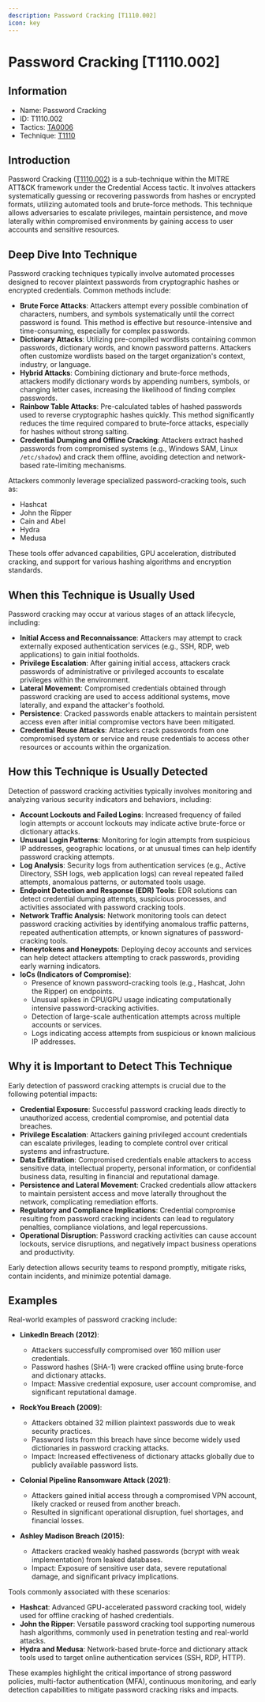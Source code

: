 ```yaml
---
description: Password Cracking [T1110.002]
icon: key
---
```


# Password Cracking [T1110.002]

## Information

- Name: Password Cracking
- ID: T1110.002
- Tactics: [TA0006](../TA0006/TA0006.md)
- Technique: [T1110](./T1110.md)

## Introduction

Password Cracking ([T1110.002](https://attack.mitre.org/techniques/T1110/002/)) is a sub-technique within the MITRE ATT&CK framework under the Credential Access tactic. It involves attackers systematically guessing or recovering passwords from hashes or encrypted formats, utilizing automated tools and brute-force methods. This technique allows adversaries to escalate privileges, maintain persistence, and move laterally within compromised environments by gaining access to user accounts and sensitive resources.

## Deep Dive Into Technique

Password cracking techniques typically involve automated processes designed to recover plaintext passwords from cryptographic hashes or encrypted credentials. Common methods include:

- **Brute Force Attacks**: Attackers attempt every possible combination of characters, numbers, and symbols systematically until the correct password is found. This method is effective but resource-intensive and time-consuming, especially for complex passwords.
- **Dictionary Attacks**: Utilizing pre-compiled wordlists containing common passwords, dictionary words, and known password patterns. Attackers often customize wordlists based on the target organization's context, industry, or language.
- **Hybrid Attacks**: Combining dictionary and brute-force methods, attackers modify dictionary words by appending numbers, symbols, or changing letter cases, increasing the likelihood of finding complex passwords.
- **Rainbow Table Attacks**: Pre-calculated tables of hashed passwords used to reverse cryptographic hashes quickly. This method significantly reduces the time required compared to brute-force attacks, especially for hashes without strong salting.
- **Credential Dumping and Offline Cracking**: Attackers extract hashed passwords from compromised systems (e.g., Windows SAM, Linux `/etc/shadow`) and crack them offline, avoiding detection and network-based rate-limiting mechanisms.

Attackers commonly leverage specialized password-cracking tools, such as:

- Hashcat
- John the Ripper
- Cain and Abel
- Hydra
- Medusa

These tools offer advanced capabilities, GPU acceleration, distributed cracking, and support for various hashing algorithms and encryption standards.

## When this Technique is Usually Used

Password cracking may occur at various stages of an attack lifecycle, including:

- **Initial Access and Reconnaissance**: Attackers may attempt to crack externally exposed authentication services (e.g., SSH, RDP, web applications) to gain initial footholds.
- **Privilege Escalation**: After gaining initial access, attackers crack passwords of administrative or privileged accounts to escalate privileges within the environment.
- **Lateral Movement**: Compromised credentials obtained through password cracking are used to access additional systems, move laterally, and expand the attacker's foothold.
- **Persistence**: Cracked passwords enable attackers to maintain persistent access even after initial compromise vectors have been mitigated.
- **Credential Reuse Attacks**: Attackers crack passwords from one compromised system or service and reuse credentials to access other resources or accounts within the organization.

## How this Technique is Usually Detected

Detection of password cracking activities typically involves monitoring and analyzing various security indicators and behaviors, including:

- **Account Lockouts and Failed Logins**: Increased frequency of failed login attempts or account lockouts may indicate active brute-force or dictionary attacks.
- **Unusual Login Patterns**: Monitoring for login attempts from suspicious IP addresses, geographic locations, or at unusual times can help identify password cracking attempts.
- **Log Analysis**: Security logs from authentication services (e.g., Active Directory, SSH logs, web application logs) can reveal repeated failed attempts, anomalous patterns, or automated tools usage.
- **Endpoint Detection and Response (EDR) Tools**: EDR solutions can detect credential dumping attempts, suspicious processes, and activities associated with password cracking tools.
- **Network Traffic Analysis**: Network monitoring tools can detect password cracking activities by identifying anomalous traffic patterns, repeated authentication attempts, or known signatures of password-cracking tools.
- **Honeytokens and Honeypots**: Deploying decoy accounts and services can help detect attackers attempting to crack passwords, providing early warning indicators.
- **IoCs (Indicators of Compromise)**:
  - Presence of known password-cracking tools (e.g., Hashcat, John the Ripper) on endpoints.
  - Unusual spikes in CPU/GPU usage indicating computationally intensive password-cracking activities.
  - Detection of large-scale authentication attempts across multiple accounts or services.
  - Logs indicating access attempts from suspicious or known malicious IP addresses.

## Why it is Important to Detect This Technique

Early detection of password cracking attempts is crucial due to the following potential impacts:

- **Credential Exposure**: Successful password cracking leads directly to unauthorized access, credential compromise, and potential data breaches.
- **Privilege Escalation**: Attackers gaining privileged account credentials can escalate privileges, leading to complete control over critical systems and infrastructure.
- **Data Exfiltration**: Compromised credentials enable attackers to access sensitive data, intellectual property, personal information, or confidential business data, resulting in financial and reputational damage.
- **Persistence and Lateral Movement**: Cracked credentials allow attackers to maintain persistent access and move laterally throughout the network, complicating remediation efforts.
- **Regulatory and Compliance Implications**: Credential compromise resulting from password cracking incidents can lead to regulatory penalties, compliance violations, and legal repercussions.
- **Operational Disruption**: Password cracking activities can cause account lockouts, service disruptions, and negatively impact business operations and productivity.

Early detection allows security teams to respond promptly, mitigate risks, contain incidents, and minimize potential damage.

## Examples

Real-world examples of password cracking include:

- **LinkedIn Breach (2012)**:

  - Attackers successfully compromised over 160 million user credentials.
  - Password hashes (SHA-1) were cracked offline using brute-force and dictionary attacks.
  - Impact: Massive credential exposure, user account compromise, and significant reputational damage.

- **RockYou Breach (2009)**:

  - Attackers obtained 32 million plaintext passwords due to weak security practices.
  - Password lists from this breach have since become widely used dictionaries in password cracking attacks.
  - Impact: Increased effectiveness of dictionary attacks globally due to publicly available password lists.

- **Colonial Pipeline Ransomware Attack (2021)**:

  - Attackers gained initial access through a compromised VPN account, likely cracked or reused from another breach.
  - Resulted in significant operational disruption, fuel shortages, and financial losses.

- **Ashley Madison Breach (2015)**:
  - Attackers cracked weakly hashed passwords (bcrypt with weak implementation) from leaked databases.
  - Impact: Exposure of sensitive user data, severe reputational damage, and significant privacy implications.

Tools commonly associated with these scenarios:

- **Hashcat**: Advanced GPU-accelerated password cracking tool, widely used for offline cracking of hashed credentials.
- **John the Ripper**: Versatile password cracking tool supporting numerous hash algorithms, commonly used in penetration testing and real-world attacks.
- **Hydra and Medusa**: Network-based brute-force and dictionary attack tools used to target online authentication services (SSH, RDP, HTTP).

These examples highlight the critical importance of strong password policies, multi-factor authentication (MFA), continuous monitoring, and early detection capabilities to mitigate password cracking risks and impacts.
